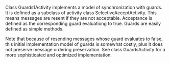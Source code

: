 Class Guards1Activity implements a model of synchronization with guards.
It is defined as a subclass of activity class SelectiveAcceptActivity.
This means messages are resent if they are not acceptable. Acceptance is defined as the corresponding guard evaluationg to true.
Guards are easily defined as simple methods.

Note that because of resending messages whose guard evaluates to false, this initial implementation model of guards is somewhat costly, plus it does not preserve message ordering preservation.
See class GuardsActivity for a more sophisticated and optimized implementation.